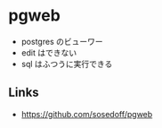 # pgweb

- postgres のビューワー
- edit はできない
- sql はふつうに実行できる

## Links
- https://github.com/sosedoff/pgweb
